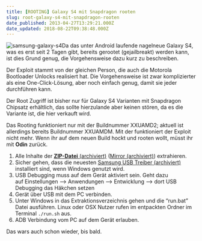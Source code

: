 ```yaml
---
title: [ROOTING] Galaxy S4 mit Snapdragon rooten
slug: root-galaxy-s4-mit-snapdragon-rooten
date_published: 2013-04-27T13:29:21.000Z
date_updated: 2018-08-22T09:38:48.000Z
---
```


![samsung-galaxy-s4](//picdump.thafaker.de/2013/04/samsung-galaxy-s4-100x100.jpg)Da das unter Android laufende nagelneue Galaxy S4, was es erst seit 2 Tagen gibt, bereits gerootet (gejailbreakt) werden kann, ist dies Grund genug, die Vorgehensweise dazu kurz zu beschreiben.

Der Exploit stammt von der gleichen Person, die auch die Motorola Bootloader Unlocks realisiert hat. Die Vorgehensweise ist zwar komplizierter als eine One-Click-Lösung, aber noch einfach genug, damit sie jeder durchführen kann.

Der Root Zugriff ist bisher nur für Galaxy S4 Varianten mit Snapdragon Chipsatz erhältlich, das sollte hierzulande aber keinen stören, da es die Variante ist, die hier verkauft wird.

Das Rooting funktioniert nur mit der Buildnummer XXUAMD2; aktuell ist allerdings bereits Buildnummer XXUAMDM. Mit der funktioniert der Exploit nicht mehr. Wenn ihr auf dem neuen Build hockt und rooten wollt, müsst ihr mit **Odin** zurück.

1. Alle Inhalte der [**ZIP-Datei** (archiviert)](http://web.archive.org/web/20130828045258/http://vulnfactory.org/public/motochopper.zip) ([Mirror (archiviert)](http://web.archive.org/web/20250905094406/https://mega.co.nz/)) extrahieren.
2. Sicher gehen, dass die neuesten [Samsung USB Treiber (archiviert)](http://web.archive.org/web/20120910004533/http://www.samsung.com:80/us/support/downloads/SGH-i907) installiert sind, wenn Windows genutzt wird.
3. USB Debugging muss auf dem Gerät aktiviert sein. Geht dazu auf Einstellungen --> Anwendungen --> Entwicklung --> dort USB Debugging das Häkchen setzen
4. Gerät über USB mit dem PC verbinden.
5. Unter Windows in das Extraktionsverzeichnis gehen und die “run.bat” Datei ausführen. Linux oder OSX Nutzer rufen im entpackten Ordner im Terminal `./run.sh` aus.
6. ADB Verbindung vom PC auf dem Gerät erlauben.

Das wars auch schon wieder, bis bald.
